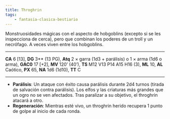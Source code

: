 ```yaml
---
title: Throghrin
tags:
    - fantasia-clasica-bestiario
---
```

Monstruosidades mágicas con el aspecto de hobgoblins (excepto si se les inspecciona de cerca), pero que combinan los poderes de un troll y un necrófago. A veces viven entre los hobgoblins.
___
**CA** 6 [13], **DG** 3\*\* (13 PG), **Atq** 2 × garra (1d3 + parálisis) o 1 × arma (1d6 o arma), **GAC0** 17 [+2], **MV** 120’ (40’), **TS** M12 V13 P14 A15 H16 (3), **ML** 10, **AL** Caótico, **PX** 65, **NA** 1d6 (1d10), **TT** C
___
- **Parálisis**: Un ataque con éxito causa parálisis durante 2d4 turnos (tirada de salvación contra parálisis). Los elfos y las criaturas más grandes que un ogro no se ven afectados. Tras paralizar a su objetivo, el throghrin atacará a otro.
- **Regeneración**: Mientras esté vivo, un throghrin herido recupera 1 punto de golpe al inicio de cada ronda.
